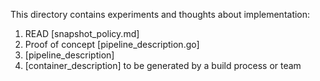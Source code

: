 
This directory contains experiments and thoughts about implementation:

1. READ [snapshot_policy.md]
2. Proof of concept [pipeline_description.go]
3. [pipeline_description]
4. [container_description] to be generated by a build process or team

